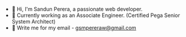 - 👋 Hi, I'm Sandun Perera, a passionate web developer.
- 💼 Currently working as an Associate Engineer. (Certified Pega Senior System Architect)
- 📧 Write me for my email - gsmpereraw@gmail.com
